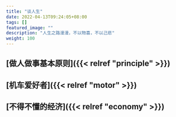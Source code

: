 ```yaml
---
title: "谈人生"
date: 2022-04-13T09:24:05+08:00
tags: []
featured_image: ""
description: "人生之路漫漫，不以物喜，不以己悲"
weight: 100
---
```


## [做人做事基本原则]({{< relref "principle" >}})

## [机车爱好者]({{< relref "motor" >}})

## [不得不懂的经济]({{< relref "economy" >}})

